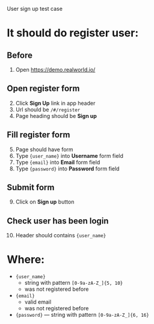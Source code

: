 User sign up test case

# It should do register user:

## Before

1. Open https://demo.realworld.io/

## Open register form

2. Click **Sign Up** link in app header
3. Url should be `/#/register`
4. Page heading should be **Sign up**

## Fill register form

5. Page should have form
6. Type `{user_name}` into **Username** form field
7. Type `{email}` into **Email** form field
8. Type `{password}` into **Password** form field

## Submit form

9. Click on **Sign up** button

## Check user has been login

10. Header should contains `{user_name}`

# Where:

* `{user_name}`
    * string with pattern `[0-9a-zA-Z_]{5, 10}`
    * was not registered before
* `{email}`
    * valid email
    * was not registered before
* `{password}` — string with pattern `[0-9a-zA-Z_]{6, 16}`
